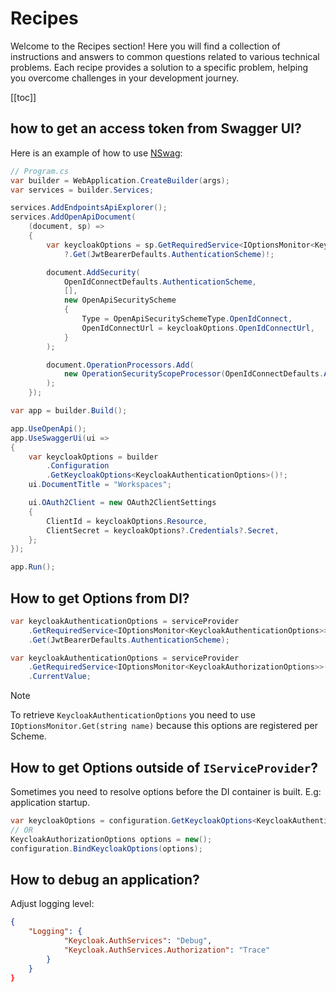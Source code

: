 # Recipes

Welcome to the Recipes section! Here you will find a collection of instructions and answers to common questions related to various technical problems. Each recipe provides a solution to a specific problem, helping you overcome challenges in your development journey.

[[toc]]

## how to get an access token from Swagger UI?

Here is an example of how to use [NSwag](https://github.com/RicoSuter/NSwag/wiki/AspNetCore-Middleware#add-oauth2-authentication-openapi-3):

```csharp
// Program.cs
var builder = WebApplication.CreateBuilder(args);
var services = builder.Services;

services.AddEndpointsApiExplorer();
services.AddOpenApiDocument(
    (document, sp) =>
    {
        var keycloakOptions = sp.GetRequiredService<IOptionsMonitor<KeycloakAuthenticationOptions>>()
            ?.Get(JwtBearerDefaults.AuthenticationScheme)!;

        document.AddSecurity(
            OpenIdConnectDefaults.AuthenticationScheme,
            [],
            new OpenApiSecurityScheme
            {
                Type = OpenApiSecuritySchemeType.OpenIdConnect,
                OpenIdConnectUrl = keycloakOptions.OpenIdConnectUrl,
            }
        );

        document.OperationProcessors.Add(
            new OperationSecurityScopeProcessor(OpenIdConnectDefaults.AuthenticationScheme)
        );
    });

var app = builder.Build();

app.UseOpenApi();
app.UseSwaggerUi(ui =>
{
    var keycloakOptions = builder
        .Configuration
        .GetKeycloakOptions<KeycloakAuthenticationOptions>()!;
    ui.DocumentTitle = "Workspaces";

    ui.OAuth2Client = new OAuth2ClientSettings
    {
        ClientId = keycloakOptions.Resource,
        ClientSecret = keycloakOptions?.Credentials?.Secret,
    };
});

app.Run();
```

## How to get Options from DI?

```csharp
var keycloakAuthenticationOptions = serviceProvider
    .GetRequiredService<IOptionsMonitor<KeycloakAuthenticationOptions>>()
    .Get(JwtBearerDefaults.AuthenticationScheme);

var keycloakAuthenticationOptions = serviceProvider
    .GetRequiredService<IOptionsMonitor<KeycloakAuthorizationOptions>>()
    .CurrentValue;
```

> [!NOTE]
> To retrieve `KeycloakAuthenticationOptions` you need to use `IOptionsMonitor.Get(string name)` because this options are registered per Scheme.

## How to get Options outside of `IServiceProvider`?

Sometimes you need to resolve options before the DI container is built. E.g: application startup.

```csharp
var keycloakOptions = configuration.GetKeycloakOptions<KeycloakAuthenticationOptions>()!;
// OR
KeycloakAuthorizationOptions options = new();
configuration.BindKeycloakOptions(options);
```

## How to debug an application?

Adjust logging level:

```json
{
    "Logging": {
            "Keycloak.AuthServices": "Debug",
            "Keycloak.AuthServices.Authorization": "Trace"
        }
    }
}
```

